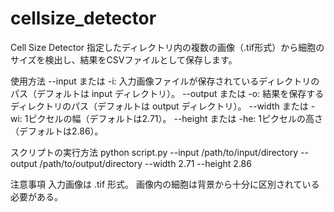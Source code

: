 # cellsize_detector

Cell Size Detector
指定したディレクトリ内の複数の画像（.tif形式）から細胞のサイズを検出し、結果をCSVファイルとして保存します。

使用方法
--input または -i: 入力画像ファイルが保存されているディレクトリのパス（デフォルトは input ディレクトリ）。
--output または -o: 結果を保存するディレクトリのパス（デフォルトは output ディレクトリ）。
--width または -wi: 1ピクセルの幅（デフォルトは2.71）。
--height または -he: 1ピクセルの高さ（デフォルトは2.86）。

スクリプトの実行方法
python script.py --input /path/to/input/directory --output /path/to/output/directory --width 2.71 --height 2.86


注意事項
入力画像は .tif 形式。
画像内の細胞は背景から十分に区別されている必要がある。
